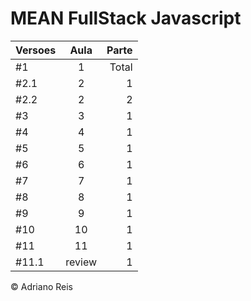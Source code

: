 # MEAN FullStack Javascript

|  Versoes   |  Aula  | Parte |
| -----------|:------:| -----:|
| #1         |   1    | Total |
| #2.1       |   2    |   1   |
| #2.2       |   2    |   2   |
| #3         |   3    |   1   |
| #4         |   4    |   1   |
| #5         |   5    |   1   |
| #6         |   6    |   1   |
| #7         |   7    |   1   |
| #8         |   8    |   1   |
| #9         |   9    |   1   |
| #10        |  10    |   1   |
| #11        |  11    |   1   |
| #11.1      | review |   1   |

&copy; Adriano Reis
